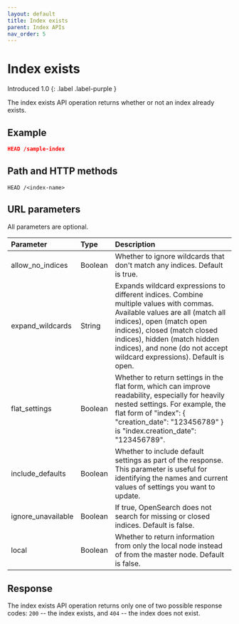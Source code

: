 ```yaml
---
layout: default
title: Index exists
parent: Index APIs
nav_order: 5
---
```


# Index exists
Introduced 1.0
{: .label .label-purple }

The index exists API operation returns whether or not an index already exists.

## Example

```json
HEAD /sample-index
```

## Path and HTTP methods

```
HEAD /<index-name>
```

## URL parameters

All parameters are optional.

Parameter | Type | Description
:--- | :--- | :---
allow_no_indices | Boolean | Whether to ignore wildcards that don't match any indices. Default is true.
expand_wildcards | String | Expands wildcard expressions to different indices. Combine multiple values with commas. Available values are all (match all indices), open (match open indices), closed (match closed indices), hidden (match hidden indices), and none (do not accept wildcard expressions). Default is open.
flat_settings | Boolean | Whether to return settings in the flat form, which can improve readability, especially for heavily nested settings. For example, the flat form of "index": { "creation_date": "123456789" } is "index.creation_date": "123456789".
include_defaults | Boolean | Whether to include default settings as part of the response. This parameter is useful for identifying the names and current values of settings you want to update.
ignore_unavailable | Boolean | If true, OpenSearch does not search for missing or closed indices. Default is false.
local | Boolean | Whether to return information from only the local node instead of from the master node. Default is false.


## Response

The index exists API operation returns only one of two possible response codes: `200` -- the index exists, and `404` -- the index does not exist.
